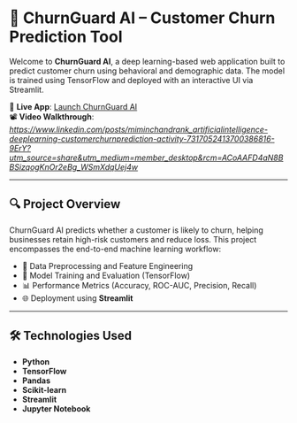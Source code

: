 # 🎯 ChurnGuard AI – Customer Churn Prediction Tool

Welcome to **ChurnGuard AI**, a deep learning-based web application built to predict customer churn using behavioral and demographic data. The model is trained using TensorFlow and deployed with an interactive UI via Streamlit.

🔗 **Live App**: [Launch ChurnGuard AI](https://lnkd.in/gkh8TbGX)  
📽️ **Video Walkthrough**: *https://www.linkedin.com/posts/miminchandrank_artificialintelligence-deeplearning-customerchurnprediction-activity-7317052413700386816-9ErY?utm_source=share&utm_medium=member_desktop&rcm=ACoAAFD4aN8BBSizqogKnOr2eBg_WSmXdqUej4w*

---

## 🔍 Project Overview

ChurnGuard AI predicts whether a customer is likely to churn, helping businesses retain high-risk customers and reduce loss. This project encompasses the end-to-end machine learning workflow:

- 🧹 Data Preprocessing and Feature Engineering  
- 🧠 Model Training and Evaluation (TensorFlow)  
- 📊 Performance Metrics (Accuracy, ROC-AUC, Precision, Recall)  
- 🌐 Deployment using **Streamlit**

---

## 🛠️ Technologies Used

- **Python**
- **TensorFlow**
- **Pandas**
- **Scikit-learn**
- **Streamlit**
- **Jupyter Notebook**

